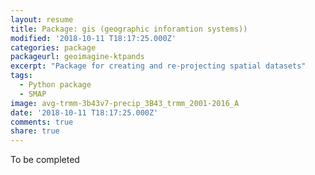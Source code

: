 ```yaml
---
layout: resume
title: Package: gis (geographic inforamtion systems))
modified: '2018-10-11 T18:17:25.000Z'
categories: package
packageurl: geoimagine-ktpands
excerpt: "Package for creating and re-projecting spatial datasets"
tags:
  - Python package
  - SMAP
image: avg-trmm-3b43v7-precip_3B43_trmm_2001-2016_A
date: '2018-10-11 T18:17:25.000Z'
comments: true
share: true
---
```


To be completed
